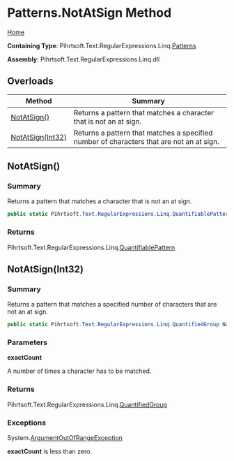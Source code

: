# Patterns\.NotAtSign Method

[Home](../../../../../../README.md)

**Containing Type**: Pihrtsoft\.Text\.RegularExpressions\.Linq\.[Patterns](../README.md)

**Assembly**: Pihrtsoft\.Text\.RegularExpressions\.Linq\.dll

## Overloads

| Method | Summary |
| ------ | ------- |
| [NotAtSign()](#Pihrtsoft_Text_RegularExpressions_Linq_Patterns_NotAtSign) | Returns a pattern that matches a character that is not an at sign\. |
| [NotAtSign(Int32)](#Pihrtsoft_Text_RegularExpressions_Linq_Patterns_NotAtSign_System_Int32_) | Returns a pattern that matches a specified number of characters that are not an at sign\. |

## NotAtSign\(\) <a name="Pihrtsoft_Text_RegularExpressions_Linq_Patterns_NotAtSign"></a>

### Summary

Returns a pattern that matches a character that is not an at sign\.

```csharp
public static Pihrtsoft.Text.RegularExpressions.Linq.QuantifiablePattern NotAtSign()
```

### Returns

Pihrtsoft\.Text\.RegularExpressions\.Linq\.[QuantifiablePattern](../../QuantifiablePattern/README.md)

## NotAtSign\(Int32\) <a name="Pihrtsoft_Text_RegularExpressions_Linq_Patterns_NotAtSign_System_Int32_"></a>

### Summary

Returns a pattern that matches a specified number of characters that are not an at sign\.

```csharp
public static Pihrtsoft.Text.RegularExpressions.Linq.QuantifiedGroup NotAtSign(int exactCount)
```

### Parameters

**exactCount**

A number of times a character has to be matched\.

### Returns

Pihrtsoft\.Text\.RegularExpressions\.Linq\.[QuantifiedGroup](../../QuantifiedGroup/README.md)

### Exceptions

System\.[ArgumentOutOfRangeException](https://docs.microsoft.com/en-us/dotnet/api/system.argumentoutofrangeexception)

**exactCount** is less than zero\.

